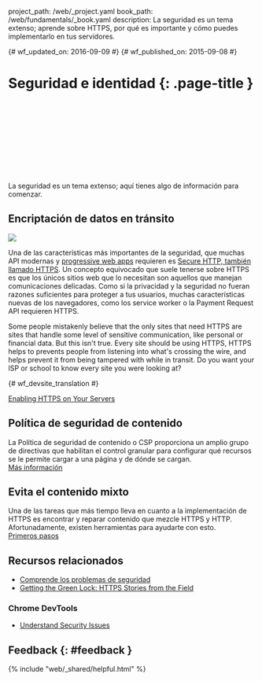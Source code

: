 project_path: /web/_project.yaml book_path: /web/fundamentals/_book.yaml description: La seguridad es un tema extenso; aprende sobre HTTPS, por qué es importante y cómo puedes implementarlo en tus servidores.

{# wf_updated_on: 2016-09-09 #} {# wf_published_on: 2015-09-08 #}

# Seguridad e identidad {: .page-title }

<div class="video-wrapper">
  <iframe class="devsite-embedded-youtube-video" data-video-id="pgBQn_z3zRE"
          data-autohide="1" data-showinfo="0" frameborder="0" allowfullscreen>
  </iframe>
</div>

La seguridad es un tema extenso; aquí tienes algo de información para comenzar.

<div class="clearfix"></div>

## Encriptación de datos en tránsito

<img src="/web/images/content-https-2x.jpg" class="attempt-right" />

Una de las características más importantes de la seguridad, que muchas API modernas y [progressive web apps](/web/progressive-web-apps/) requieren es [Secure HTTP, también llamado HTTPS](encrypt-in-transit/why-https). Un concepto equivocado que suele tenerse sobre HTTPS es que los únicos sitios web que lo necesitan son aquellos que manejan comunicaciones delicadas. Como si la privacidad y la seguridad no fueran razones suficientes para proteger a tus usuarios, muchas características nuevas de los navegadores, como los service worker o la Payment Request API requieren HTTPS.

Some people mistakenly believe that the only sites that need HTTPS are sites that handle some level of sensitive communication, like personal or financial data. But this isn't true. Every site should be using HTTPS, HTTPS helps to prevents people from listening into what's crossing the wire, and helps prevent it from being tampered with while in transit. Do you want your ISP or school to know every site you were looking at?

{# wf_devsite_translation #}

[Enabling HTTPS on Your Servers](/web/fundamentals/security/encrypt-in-transit/enable-https)

<div class="attempt-left">
  <h2>
    Política de seguridad de contenido
  </h2>
  
  <p>
    La Política de seguridad de contenido o CSP proporciona un amplio grupo de directivas que habilitan el control granular para configurar qué recursos se le permite cargar a una página y de dónde se cargan.<br /> <a href="csp/">Más información</a>
  </p>
</div>

<div class="attempt-right">
  <h2>
    Evita el contenido mixto
  </h2>
  
  <p>
    Una de las tareas que más tiempo lleva en cuanto a la implementación de HTTPS es encontrar y reparar contenido que mezcle HTTPS y HTTP. Afortunadamente, existen herramientas para ayudarte con esto.<br /> <a href="prevent-mixed-content/what-is-mixed-content">Primeros pasos</a>
  </p>
</div>

<div style="clear:both"></div>

## Recursos relacionados

* [Comprende los problemas de seguridad](https://www.youtube.com/watch?v=tgEIo7ZSkbQ)
* [Getting the Green Lock: HTTPS Stories from the Field](https://www.youtube.com/watch?v=GoXgl9r0Kjk)

### Chrome DevTools

* [Understand Security Issues](/web/tools/chrome-devtools/security)

## Feedback {: #feedback }

{% include "web/_shared/helpful.html" %}